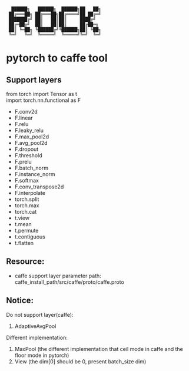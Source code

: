 ```
  ██████╗   ██████╗  ██████╗██   ██╗
 ██╔═══██╗ ██╔═══██╗██╔════╝██ ██╔═╝
 ███████╔╝ ██║   ██║██║     ████╔╝
 ██╔═██╔╝  ██║   ██║██║     ██╔██═╗
 ██║ ╚═██╗ ╚██████╔╝╚██████╗██║ ╚██╗
 ╚═╝   ╚═╝  ╚═════╝  ╚═════╝╚═╝  ╚═╝
```

# pytorch to caffe tool

## Support layers
from torch import Tensor as t  
import torch.nn.functional as F
* F.conv2d
* F.linear
* F.relu
* F.leaky_relu
* F.max_pool2d
* F.avg_pool2d
* F.dropout
* F.threshold
* F.prelu
* F.batch_norm
* F.instance_norm
* F.softmax
* F.conv_transpose2d
* F.interpolate
* torch.split
* torch.max
* torch.cat
* t.view
* t.mean
* t.permute
* t.contiguous
* t.flatten

## Resource:
* caffe support layer parameter path:
    caffe_install_path/src/caffe/proto/caffe.proto

## Notice:
Do not support layer(caffe):
1. AdaptiveAvgPool

Different implementation:
1. MaxPool (the different implementation that ceil mode in caffe and the floor mode in pytorch)
2. View (the dim[0] should be 0, present batch_size dim)


